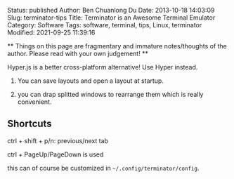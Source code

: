 Status: published
Author: Ben Chuanlong Du
Date: 2013-10-18 14:03:09
Slug: terminator-tips
Title: Terminator is an Awesome Terminal Emulator
Category: Software
Tags: software, terminal, tips, Linux, terminator
Modified: 2021-09-25 11:39:16

**
Things on this page are fragmentary and immature notes/thoughts of the author. 
Please read with your own judgement!
**

Hyper.js is a better cross-platform alternative! 
Use Hyper instead.
 

1. You can save layouts and open a layout at startup.

2. you can drap splitted windows to rearrange them which is really convenient.

## Shortcuts

ctrl + shift + p/n: previous/next tab

ctrl + PageUp/PageDown is used

this can of course be customized in `~/.config/terminator/config`.
